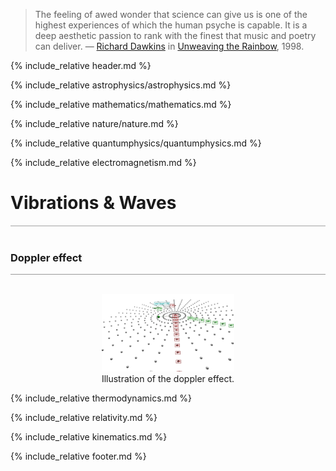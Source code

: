 <blockquote>
The feeling of awed wonder that science can give us is one of the highest experiences 
of which the human psyche is capable. It is a deep aesthetic passion to rank with the 
finest that music and poetry can deliver. &mdash;
<a href="https://en.wikipedia.org/wiki/Richard_Dawkins">Richard Dawkins</a> in 
<a href="https://en.wikipedia.org/wiki/Unweaving_the_Rainbow">Unweaving the Rainbow</a>, 1998.
</blockquote>

<p style="clear: both;"></p>

{% include_relative header.md %}

{% include_relative astrophysics/astrophysics.md %}

{% include_relative mathematics/mathematics.md %}

{% include_relative nature/nature.md %}

{% include_relative quantumphysics/quantumphysics.md %}

{% include_relative electromagnetism.md %}

<a name="waves"></a>
# Vibrations &amp; Waves
<div style="border-top: 2px solid #cccccc"><br/></div>

### Doppler effect
<div style="border-top: 1px solid #999999"><br/></div>

<figure style="float: center; text-align: center;">
    <a href="https://www.glowscript.org/#/user/zeger.hendrikse/folder/Quantum/program/Dopplereffect">
      <img alt="Doppler effect" width="50%" height="50%" src="./images/doppler_effect.png" title="Click to animate"/>
    </a>
    <figcaption>Illustration of the doppler effect.</figcaption>
</figure>

{% include_relative thermodynamics.md %}

{% include_relative relativity.md %}

{% include_relative kinematics.md %}

{% include_relative footer.md %}

